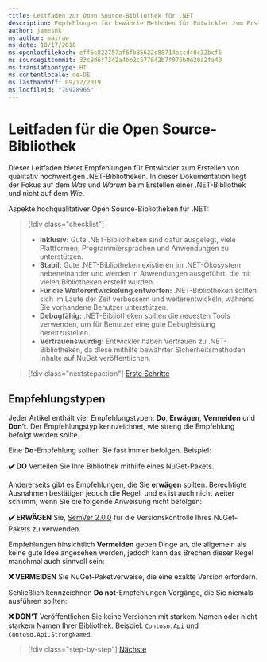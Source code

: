 ```yaml
---
title: Leitfaden zur Open Source-Bibliothek für .NET
description: Empfehlungen für bewährte Methoden für Entwickler zum Erstellen von qualitativ hochwertigen .NET-Bibliotheken
author: jamesnk
ms.author: mairaw
ms.date: 10/17/2018
ms.openlocfilehash: eff6c822757af6fb85622e88714accd40c32bcf5
ms.sourcegitcommit: 33c8d6f7342a4bb2c577842b7f075b0e20a2fa40
ms.translationtype: HT
ms.contentlocale: de-DE
ms.lasthandoff: 09/12/2019
ms.locfileid: "70928965"
---
```

# <a name="open-source-library-guidance"></a>Leitfaden für die Open Source-Bibliothek

Dieser Leitfaden bietet Empfehlungen für Entwickler zum Erstellen von qualitativ hochwertigen .NET-Bibliotheken. In dieser Dokumentation liegt der Fokus auf dem *Was* und *Warum* beim Erstellen einer .NET-Bibliothek und nicht auf dem *Wie*.

Aspekte hochqualitativer Open Source-Bibliotheken für .NET:

> [!div class="checklist"]
>
> * **Inklusiv:** Gute .NET-Bibliotheken sind dafür ausgelegt, viele Plattformen, Programmiersprachen und Anwendungen zu unterstützen.
> * **Stabil:** Gute .NET-Bibliotheken existieren im .NET-Ökosystem nebeneinander und werden in Anwendungen ausgeführt, die mit vielen Bibliotheken erstellt wurden.
> * **Für die Weiterentwickelung entworfen:** .NET-Bibliotheken sollten sich im Laufe der Zeit verbessern und weiterentwickeln, während Sie vorhandene Benutzer unterstützen.
> * **Debugfähig:** .NET-Bibliotheken sollten die neuesten Tools verwenden, um für Benutzer eine gute Debugleistung bereitzustellen.
> * **Vertrauenswürdig:** Entwickler haben Vertrauen zu .NET-Bibliotheken, da diese mithilfe bewährter Sicherheitsmethoden Inhalte auf NuGet veröffentlichen.

> [!div class="nextstepaction"]
> [Erste Schritte](./get-started.md)

## <a name="types-of-recommendations"></a>Empfehlungstypen

Jeder Artikel enthält vier Empfehlungstypen: **Do**, **Erwägen**, **Vermeiden** und **Don‘t**. Der Empfehlungstyp kennzeichnet, wie streng die Empfehlung befolgt werden sollte.

Eine **Do**-Empfehlung sollten Sie fast immer befolgen. Beispiel:

**✔️ DO** Verteilen Sie Ihre Bibliothek mithilfe eines NuGet-Pakets.

Andererseits gibt es Empfehlungen, die Sie **erwägen** sollten. Berechtigte Ausnahmen bestätigen jedoch die Regel, und es ist auch nicht weiter schlimm, wenn Sie die folgende Anweisung nicht befolgen:

**✔️ ERWÄGEN** Sie, [SemVer 2.0.0](https://semver.org/) für die Versionskontrolle Ihres NuGet-Pakets zu verwenden.

Empfehlungen hinsichtlich **Vermeiden** geben Dinge an, die allgemein als keine gute Idee angesehen werden, jedoch kann das Brechen dieser Regel manchmal auch sinnvoll sein:

**❌ VERMEIDEN** Sie NuGet-Paketverweise, die eine exakte Version erfordern.

Schließlich kennzeichnen **Do not**-Empfehlungen Vorgänge, die Sie niemals ausführen sollten:

**❌ DON‘T** Veröffentlichen Sie keine Versionen mit starkem Namen oder nicht starkem Namen Ihrer Bibliothek. Beispiel: `Contoso.Api` und `Contoso.Api.StrongNamed`.

>[!div class="step-by-step"]
>[Nächste](get-started.md)
